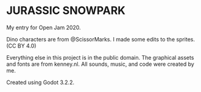 # JURASSIC SNOWPARK
My entry for Open Jam 2020.

Dino characters are from @ScissorMarks. I made some edits to the sprites. (CC BY 4.0)

Everything else in this project is in the public domain. The graphical assets and fonts are from kenney.nl. All sounds, music, and code were created by me.

Created using Godot 3.2.2.